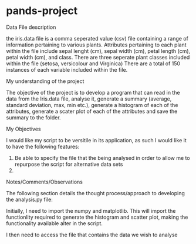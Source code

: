# pands-project
Data File description

the iris.data file is a comma seperated value (csv) file containing a range of information pertaining to various plants. Attributes pertaining to each plant within the file include sepal lenght (cm), sepal width (cm), petal length (cm), petal width (cm), and class.
There are three seperate plant classes included within the file (setosa, versicolour and Virginica)
There are a total of 150 instances of each variable included within the file.


My understanding of the project

The objective of the project is to develop a program that can read in the data from the Iris.data file, analyse it, generate a summary (average, standard deviation, max, min etc.), generate a histogram of each of the attributes, generate a scater plot of each of the attributes and save the summary to the folder.

My Objectives

I would like my script to be versitile in its application, as such I would like it to have the following features:
1. Be able to specify the file that the being analysed in order to allow me to repurpose the script for alternative data sets
2. 

Notes/Comments/Observations

The following section details the thought process/approach to developing the analysis.py file:

Initially, I need to import the numpy and matplotlib. This will import the functionlity required to generate the histogram and scatter plot, making the functionality available alter in the script.

I then need to access the file that contains the data we wish to analyse